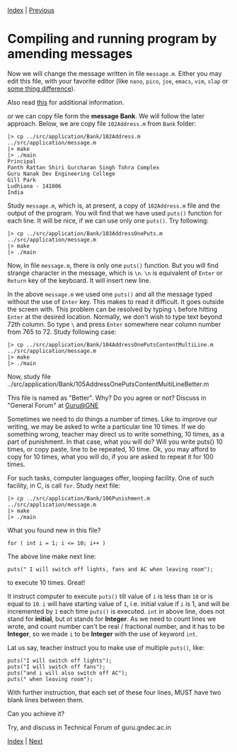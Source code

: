 [Index](../README.md) | [Previous](Compiling_and_running_1st_program.md)

# Compiling and running program by amending messages

Now we will change the message written in file `message.m`.  Either you may
edit this file, with your favorite editor (like `nano`, `pico`, `joe`,
`emacs`, `vim`, `slap` or [some thing
difference](https://www.tecmint.com/linux-command-line-editors/)).

Also read [this](https://itsfoss.com/command-line-text-editors-linux/) for
additional information.

or we can copy file form the **message Bank**. We will follow the later
approach. Below, we are copy file `102Address.m` from `Bank` folder: 

	|> cp ../src/application/Bank/102Address.m ../src/application/message.m
	|> make
	|> ./main
	Principal
	Panth Rattan Shiri Gurcharan Singh Tohra Complex
	Guru Nanak Dev Engineering College
	Gill Park
	Ludhiana - 141006
	India

Study `message.m`, which is, at present, a copy of `102Address.m` file and
the output of the program.  You will find that we have used `puts()`
function for each line.  It will be nice, if we can use only one `puts()`. 
Try following:
	
	|> cp ../src/application/Bank/103AddressOnePuts.m ../src/application/message.m
	|> make
	|> ./main

Now, in file `message.m`, there is only one `puts()` function. But you will
find strange character in the message, which is `\n`. `\n` is equivalent of
`Enter` or `Return` key of the keyboard. It will insert new line.

In the above `message.m` we used one `puts()` and all the message typed
without the use of `Enter` key. This makes to read it difficult. It goes
outside the screen with. This problem can be resolved by typing `\` before
hitting `Enter` at the desired location. Normally, we don't wish to type
text beyond 72th column. So type `\` and press `Enter` somewhere near column
number from 765 to 72. Study following case:

	|> cp ../src/application/Bank/104AddressOnePutsContentMultiLine.m ../src/application/message.m
	|> make
	|> ./main

Now, study file ../src/application/Bank/105AddressOnePutsContentMultiLineBetter.m

This file is named as "Better". Why? Do you agree or not? Discuss in
"General Forum" at [Guru@GNE](http://guru.gndec.ac.in)

Sometimes we need to do things a number of times. Like to improve our
writing, we may be asked to write a particular line 10 times. If we do
something wrong, teacher may direct us to write something, 10 times, as a
part of punishment. In that case, what you will do? Will you write puts() 10
times, or copy paste, line to be repeated, 10 time. Ok, you may afford to
copy for 10 times, what you will do, if you are asked to repeat it for 100
times.

For such tasks, computer languages offer, looping facility. One of such
facility, in C, is call `for`. Study next file:

	|> cp ../src/application/Bank/106Punishment.m ../src/application/message.m
	|> make
	|> ./main

What you found new in this file?

	for ( int i = 1; i <= 10; i++ )

The above line make next line:

	puts(" I will switch off lights, fans and AC when leaving room");

to execute 10 times. Great!

It instruct computer to execute `puts()` till value of `i` is less than `10`
or is equal to `10`.  `i` will have starting value of `1`, i.e.  initial
value if `i` is 1, and will be incremented by `1` each time `puts()` is
executed.  `int` in above line, does not stand for **initial**, but ot
stands for **Integer**.  As we need to count lines we wrote, and count
number can't be real / fractional number, and it has to be **Integer**, so
we made `i` to be **Integer** with the use of keyword `int`.

Lat us say, teacher instruct you to make use of multiple `puts()`, like:

	puts("I will switch off lights");
	puts("I will switch off fans");
	puts("and i will also switch off AC");
	puts(" when leaving room");

With further instruction, that each set of these four lines, MUST have two
blank lines between them.

Can you achieve it?

Try, and discuss in Technical Forum of guru.gndec.ac.in

[Index](../README.md) | [Next](YetToCome.md)

